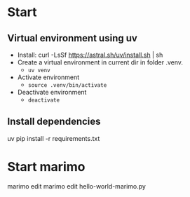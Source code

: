 # Start

## Virtual environment using uv
- Install: curl -LsSf https://astral.sh/uv/install.sh | sh
- Create a virtual environment in current dir in folder .venv.
	- `uv venv`
- Activate environment
	- `source .venv/bin/activate`
- Deactivate environment
	- `deactivate`

## Install dependencies

uv pip install -r requirements.txt


# Start marimo

marimo edit 
marimo edit hello-world-marimo.py

